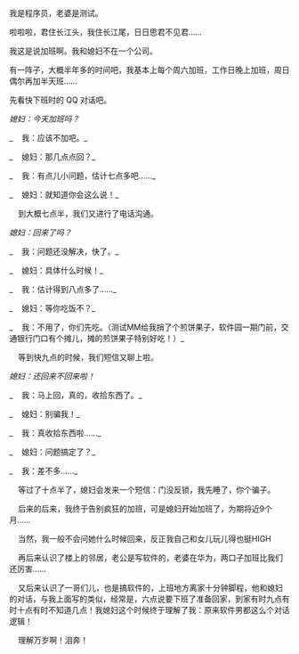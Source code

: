 我是程序员，老婆是测试。

啦啦啦，君住长江头，我住长江尾，日日思君不见君……

我这是说加班啊。我和媳妇不在一个公司。

有一阵子，大概半年多的时间吧，我基本上每个周六加班，工作日晚上加班，周日偶尔再加半天班……

先看快下班时的 QQ 对话吧。

_媳妇：今天加班吗？_

_    我：应该不加吧。_

_    媳妇：那几点点回？_

_    我：有点儿小问题，估计七点多吧……_

_    媳妇：就知道你会这么说！_

    到大概七点半，我们又进行了电话沟通。

_媳妇：回来了吗？_

_    我：问题还没解决，快了。_

_    媳妇：具体什么时候！_

_    我：估计得到八点多了……_

_    媳妇：等你吃饭不？_

_    我：不用了，你们先吃。（测试MM给我捎了个煎饼果子，软件园一期门前，交通银行门口有个摊儿，摊的煎饼果子特别好吃！）_

    等到快九点的时候，我们短信又聊上啦。

_媳妇：还回来不回来啦！_

_    我：马上回，真的，收拾东西了。_

_    媳妇：别骗我！_

_    我：真收拾东西啦……_

_    媳妇：问题搞定了？_

_    我：差不多……_

    等过了十点半了，媳妇会发来一个短信：门没反锁，我先睡了，你个骗子。

    后来的后来，我终于告别疯狂的加班，可是媳妇开始加班了，为期将近9个月……

    当然，我一般不会问她什么时候回来，反正我自己和女儿玩儿得也挺HIGH

    再后来认识了楼上的邻居，老公是写软件的，老婆在华为，两口子加班比我们还厉害……

    又后来认识了一哥们儿，也是搞软件的，上班地方离家十分钟脚程，他和媳妇的对话，与我上面写的类似，经常是，六点说要下班了准备回家，到家有时九点有时十点有时不知道几点！我媳妇这个时候终于理解了我：原来软件男都这么个对话逻辑！

    理解万岁啊！泪奔！

